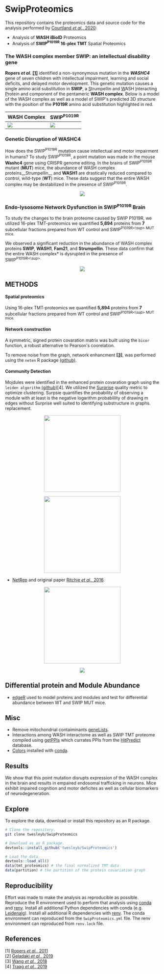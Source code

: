 # SwipProteomics
This repository contains the proteomics data and source code for the analysis 
performed by [Courtland _et al._, 2020](manuscript/main/SWIP_Manuscript_v33_Combined_Neuron.pdf):

* Analysis of  __WASH iBioID__ Proteomics
* Analysis of __SWIP<sup>P1019R</sup> 16-plex TMT__ Spatial Proteomics

### The WASH complex member SWIP: an intellectual disability gene
__Ropers _et al.___ __[[1]](./refs/Ropers_2011.pdf)__ identified a non-synonymous mutation in the **_WASHC4_** gene of
seven children with intellectual impairment, learning and social deficits, and delayed motor development. 
This genetic mutation causes a single amino acid substitution in __SWIP__,
a <ins>S</ins>trumpellin and <ins>W</ins>ASH <ins>I</ins>nteracting <ins>P</ins>rotein 
and component of the pentameric __WASH complex__. 
Below is a model of the WASH complex as well as a model of SWIP's predicted 3D structure with the 
position of the __P1019R__ amino acid substitution highlighted in red.

| __WASH Complex__ | __SWIP<sup>P1019R</sup>__ |
|------------------|---------------------------|
|![](./figs/github/WASH_Complex.png)|![](./models/Swip.gif)|

### Genetic Disruption of WASHC4
How does the SWIP<sup>P1019R</sup> mutation cause intellectual and motor impairment in
humans? To study SWIP<sup>P1019R</sup>, a point mutation was made in the 
mouse __Washc4__ gene using CRISPR genome editing. 
In the brains of SWIP<sup>P1019R</sup> mutant (__MUT__) mice,
the abundance of WASH complex proteins__Strumpellin__ and __WASH1__ are drastically reduced
compared to control, wild-type (__WT__) mice.
These data suggest that the entire WASH complex may be
destabilized in the presence of SWIP<sup>P1019R</sup>.

<p align="center">
  <img src="./figs/github/DNA_Protein.png"/>
  </p>

### Endo-lysosome Network Dysfunction in SWIP<sup>P1019R</sup> Brain
To study the changes to the brain proteome caused by SWIP P1019R, we 
utilized 16-plex TMT-proteomics we quantified __5,894__ proteins from 
__7__ subcellular fractions prepared from WT control and SWIP<sup>P1019R<\sup> MUT mice.

We observed a significant reduction in the abundance of WASH complex proteins
__SWIP__, __WASH1__, __Fam21__, and __Strumpellin__. These data confirm that the 
entire WASH complex* is dysrupted in the presence of SWIP<sup>P1019R<\sup>.

<p align="center">
  <img src="./figs/github/TMT_Design.png"/>
  </p>

## METHODS
#### Spatial proteomics
Using 16-plex TMT-proteomics we quantified __5,894__ proteins from 
__7__ subcellular fractions prepared from WT control and SWIP<sup>P1019R<\sup> MUT mice.

#### Network construction
A symmetric, signed protein covaration matrix was built using the `bicor`
function, a robust alternative to Pearson's coorelation.

To remove noise from the graph, network enhancment __[[3]](./refs/Wang_2018.pdf)__, 
was performed using the `neten` R package [(github)](https://github.com/twesleyb/neten).

#### Community Detection
Mojdules were identified in the enhanced protein covaration graph using the `leiden algorithm` [(github)](https://github.com/vtraag/leidenalg)[4].
 We utilized the [Surprise](refs/Traag_2015.pdf) quality metric to optimize clustering.
 Surpsie quantifies the probability of observing a module with at least is the negative logarithm probablility of drawing m edges without
 Surprise well suited to identifying substructure in graphs. 
 replacement.

<p align="center">
  <img src="./figs/github/Leiden.png" height="250" />
  </p>

<p align="center">
  <img src="./figs/github/Network_Enhancement.png" height="250" />
  </p>


* [NetRep](https://cran.r-project.org/web/packages/NetRep/vignettes/NetRep.html) and original paper [Ritchie _et al._, 2016](refs/Ritchie_2016.pdf). 

<p align="center">
  <img src="./figs/github/Permutation_Histogram.png" height="250" />
  </p>

<p align="center">
  <img src="./figs/github/test.png" />
  </p>

## Differential protein and Module Abundance
* [edgeR](https://bioconductor.org/packages/release/bioc/html/edgeR.html) used
    to model proteins and modules and test for differential abundance between WT
    and SWIP MUT mice.

## Misc
* Remove mitochondrial contaiminants [geneLists](https://github.com/twesleyb/geneLists).
* Interactions among WASH interactome as well as SWIP TMT proteome compiled using [getPPIs](https://github.com/twesleyb/getPPIs) 
  which currates PPIs from the [HitPredict](http://www.hitpredict.org/) database.
* [Colors](https://github.com/kevinwuhoo/randomcolor-py) installed with [conda](https://anaconda.org/conda-forge/randomcolor).


## Results 
We show that this point mutation disrupts expression of the
WASH complex in the brain and results in empaired endosomal trafficking in
neurons. Mice exhibit impaired cognition and motor deficites as well as cellular 
biomarkers of neurodegeneration. 

## Explore
To explore the data, download or install this repository as an R package.

```Bash
# Clone the repository.
git clone twesleyb/SwipProteomics
```

```R
# Download as an R package.
devtools::install_github('twesleyb/SwipProteomics')
```

```R
# Load the data.
devtools::load_all()
data(tmt_proteomics) # the final normalized TMT data
data(partition) # the partition of the protein covariation graph
```

## Reproducibility 
Effort was made to make the analysis as reproducible as possible. Reproduce the
R environment used to perform that analysis using [conda](https://docs.anaconda.com/anaconda/install/) 
and [renv](https://anaconda.org/conda-forge/r-renv). 
Install all additional Python dependencies with conda (e.g. [Leidenalg](https://anaconda.org/conda-forge/leidenalg)). 
Install all additional R dependencies with [renv](https://github.com/rstudio/renv). 
The conda environment can reproduced from the `SwipProteomics.yml` file.
The renv environment can reproduced from `renv.lock` file.

## References
[1] [Ropers _et al._, 2011](refs/Ropers_2011.pdf)  
[2] [Geladaki _et al._, 2019](refs/Geladaki_2019.pdf)  
[3] [Wang _et al._, 2018](refs/Wang_2018.pdf)  
[4] [Traag _et al._, 2019](refs/Traag_2019.pdf)  
